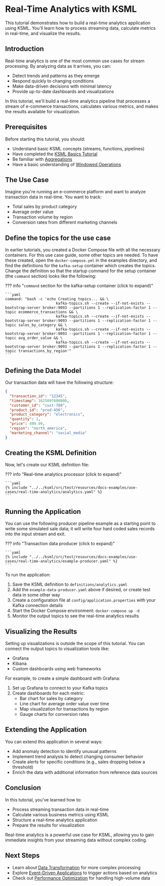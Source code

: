 # Real-Time Analytics with KSML

This tutorial demonstrates how to build a real-time analytics application using KSML. You'll learn how to process streaming data, calculate metrics in real-time, and visualize the results.

## Introduction

Real-time analytics is one of the most common use cases for stream processing. By analyzing data as it arrives, you can:

- Detect trends and patterns as they emerge
- Respond quickly to changing conditions
- Make data-driven decisions with minimal latency
- Provide up-to-date dashboards and visualizations

In this tutorial, we'll build a real-time analytics pipeline that processes a stream of e-commerce transactions, calculates various metrics, and makes the results available for visualization.

## Prerequisites

Before starting this tutorial, you should:

- Understand basic KSML concepts (streams, functions, pipelines)
- Have completed the [KSML Basics Tutorial](../getting-started/basics-tutorial.md)
- Be familiar with [Aggregations](../tutorials/intermediate/aggregations.md)
- Have a basic understanding of [Windowed Operations](../tutorials/intermediate/windowing.md)

## The Use Case

Imagine you're running an e-commerce platform and want to analyze transaction data in real-time. You want to track:

- Total sales by product category
- Average order value
- Transaction volume by region
- Conversion rates from different marketing channels

## Define the topics for the use case

In earlier tutorials, you created a Docker Compose file with all the necessary containers. For this use case guide, some other topics
are needed.
To have these created, open the `docker-compose.yml` in the examples directory, and find the definitions for the `kafka-setup` container
which creates the topics.
<br>
Change the definition so that the startup command for the setup container (the `command` section) looks like the following:

??? info "`command` section for the kafka-setup container (click to expand)"

    ```yaml
    command: "bash -c 'echo Creating topics... && \
                           kafka-topics.sh --create --if-not-exists --bootstrap-server broker:9093 --partitions 1 --replication-factor 1 --topic ecommerce_transactions && \
                           kafka-topics.sh --create --if-not-exists --bootstrap-server broker:9093 --partitions 1 --replication-factor 1 --topic sales_by_category && \
                           kafka-topics.sh --create --if-not-exists --bootstrap-server broker:9093 --partitions 1 --replication-factor 1 --topic avg_order_value && \
                           kafka-topics.sh --create --if-not-exists --bootstrap-server broker:9093 --partitions 1 --replication-factor 1 --topic transactions_by_region'"
    ```

## Defining the Data Model

Our transaction data will have the following structure:

```json
{
  "transaction_id": "12345",
  "timestamp": 1625097600000,
  "customer_id": "cust-789",
  "product_id": "prod-456",
  "product_category": "electronics",
  "quantity": 1,
  "price": 499.99,
  "region": "north_america",
  "marketing_channel": "social_media"
}
```

## Creating the KSML Definition

Now, let's create our KSML definition file:

??? info "Real-time analytics processor (click to expand)"

    ```yaml
    {% include "../../ksml/src/test/resources/docs-examples/use-cases/real-time-analytics/analytics.yaml" %}
    ```

## Running the Application

You can use the following producer pipeline example as a starting point to write some simulated sale data; it will write
four hard coded sales records into the input stream and exit.

??? info "Transaction data producer (click to expand)"

    ```yaml
    {% include "../../ksml/src/test/resources/docs-examples/use-cases/real-time-analytics/example-producer.yaml" %}
    ```

To run the application:

1. Save the KSML definition to `definitions/analytics.yaml`
2. Add the `example-data-producer.yaml` above if desired, or create test data in some other way
3. Create a configuration file at `config/application.properties` with your Kafka connection details
4. Start the Docker Compose environment: `docker-compose up -d`
5. Monitor the output topics to see the real-time analytics results

## Visualizing the Results

Setting up visualizations is outside the scope of this tutorial. You can connect the output topics to visualization tools like:

- Grafana
- Kibana
- Custom dashboards using web frameworks

For example, to create a simple dashboard with Grafana:

1. Set up Grafana to connect to your Kafka topics
2. Create dashboards for each metric:
   - Bar chart for sales by category
   - Line chart for average order value over time
   - Map visualization for transactions by region
   - Gauge charts for conversion rates

## Extending the Application

You can extend this application in several ways:

- Add anomaly detection to identify unusual patterns
- Implement trend analysis to detect changing consumer behavior
- Create alerts for specific conditions (e.g., sales dropping below a threshold)
- Enrich the data with additional information from reference data sources

## Conclusion

In this tutorial, you've learned how to:

- Process streaming transaction data in real-time
- Calculate various business metrics using KSML
- Structure a real-time analytics application
- Prepare the results for visualization

Real-time analytics is a powerful use case for KSML, allowing you to gain immediate insights from your streaming data without complex coding.

## Next Steps

- Learn about [Data Transformation](data-transformation.md) for more complex processing
- Explore [Event-Driven Applications](event-driven-applications.md) to trigger actions based on analytics
- Check out [Performance Optimization](../tutorials/advanced/performance-optimization.md) for handling high-volume data
